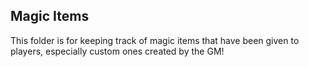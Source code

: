 ## Magic Items

This folder is for keeping track of magic items that have been given to players, especially custom ones created by the GM!
